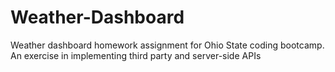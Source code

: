# Weather-Dashboard
Weather dashboard homework assignment for Ohio State coding bootcamp. An exercise in implementing third party and server-side APIs 
